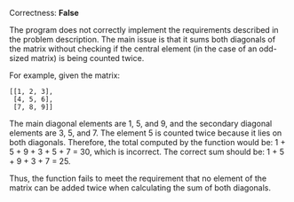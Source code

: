 Correctness: **False**

The program does not correctly implement the requirements described in the problem description. The main issue is that it sums both diagonals of the matrix without checking if the central element (in the case of an odd-sized matrix) is being counted twice. 

For example, given the matrix:
```
[[1, 2, 3],
 [4, 5, 6],
 [7, 8, 9]]
```
The main diagonal elements are 1, 5, and 9, and the secondary diagonal elements are 3, 5, and 7. The element 5 is counted twice because it lies on both diagonals. Therefore, the total computed by the function would be:
1 + 5 + 9 + 3 + 5 + 7 = 30, which is incorrect. The correct sum should be:
1 + 5 + 9 + 3 + 7 = 25.

Thus, the function fails to meet the requirement that no element of the matrix can be added twice when calculating the sum of both diagonals.